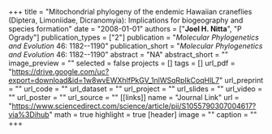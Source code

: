 +++
title = "Mitochondrial phylogeny of the endemic Hawaiian craneflies (Diptera, Limoniidae, Dicranomyia): Implications for biogeography and species formation"
date = "2008-01-01"
authors = ["**Joel H. Nitta**", "P Ogrady"]
publication_types = ["2"]
publication = "_Molecular Phylogenetics and Evolution_ 46: 1182--1190"
publication_short = "_Molecular Phylogenetics and Evolution_ 46: 1182--1190"
abstract = "NA"
abstract_short = ""
image_preview = ""
selected = false
projects = []
tags = []
url_pdf = "https://drive.google.com/uc?export=download&id=1w8wvEWXhlfPkGV_1nlWSqRpIkCoqHlL7"
url_preprint = ""
url_code = ""
url_dataset = ""
url_project = ""
url_slides = ""
url_video = ""
url_poster = ""
url_source = ""
[[links]]
  name = "Journal Link"
  url = "https://www.sciencedirect.com/science/article/pii/S1055790307004617?via%3Dihub"
math = true
highlight = true
[header]
image = ""
caption = ""
+++

